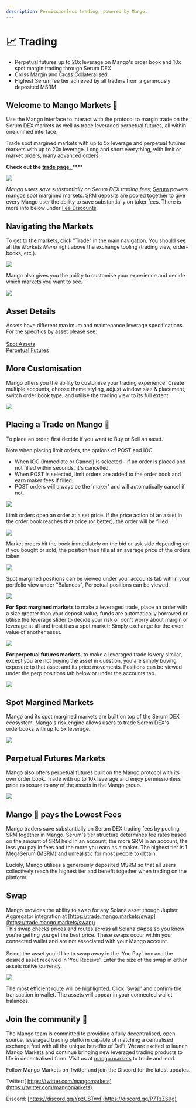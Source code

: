 ```yaml
---
description: Permissionless trading, powered by Mango.
---
```


# 📈 Trading

* Perpetual futures up to 20x leverage on Mango's order book and 10x spot margin trading through Serum DEX
* Cross Margin and Cross Collateralised&#x20;
* Highest Serum fee tier achieved by all traders from a generously deposited MSRM&#x20;

## **Welcome to Mango** Market**s** 🥭

Use the Mango interface to interact with the protocol to margin trade on the Serum DEX markets as well as trade leveraged perpetual futures, all within one unified interface.&#x20;

Trade spot margined markets with up to 5x leverage and perpetual futures markets with up to 20x leverage. Long and short everything, with limit or market orders, many [advanced orders](../faqs/trade-order-types.md).&#x20;

**Check out the** [**trade page.** ](https://trade.mango.markets)****

![](../.gitbook/assets/tradeee.png)

_Mango users save substantially on Serum DEX trading fees_; [Serum](https://projectserum.com) powers mangos spot margined markets. SRM deposits are pooled together to give every Mango user the ability to save substantially on taker fees. There is more info below under [Fee Discounts](getting-started.md#how-to-view-fee-discounts-contribute-srm).&#x20;

## **Navigating the Markets**

To get to the markets, click "Trade" in the main navigation. You should see all the _Markets Menu_ right above the exchange tooling (trading view, order-books, etc.).

![](../.gitbook/assets/markets.png)

Mango also gives you the ability to customise your experience and decide which markets you want to see. &#x20;

![](../.gitbook/assets/markets2.png)

## Asset Details&#x20;

Assets have different maximum and maintenance leverage specifications. For the specifics by asset please see: \
\
[Spot Assets](../mango/token-specs.md) \
[Perpetual Futures](../mango/perp-contract-specs.md) &#x20;

## More Customisation&#x20;

Mango offers you the ability to customise your trading experience. Create multiple accounts, choose theme styling, adjust window size & placement, switch order book type, and utilise the trading view to its full extent.

![](../.gitbook/assets/customize.png)

## Placing a Trade on Mango 🥭

To place an order, first decide if you want to Buy or Sell an asset.&#x20;

Note when placing limit orders, the options of POST and IOC.&#x20;

* When IOC (Immediate or Cancel) is selected - if an order is placed and not filled within seconds, it's cancelled.&#x20;
* When POST is selected, limit orders are added to the order book and earn maker fees if filled.&#x20;
* POST orders will always be the 'maker' and will automatically cancel if not.

![](../.gitbook/assets/trademodal.png)

Limit orders open an order at a set price. If the price action of an asset in the order book reaches that price (or better), the order will be filled. &#x20;

![](../.gitbook/assets/market.png)

Market orders hit the book immediately on the bid or ask side depending on if you bought or sold, the position then fills at an average price of the orders taken.

![](../.gitbook/assets/limit.png)

Spot margined positions can be viewed under your accounts tab within your portfolio view under "Balances", Perpetual positions can be viewed.&#x20;

![](../.gitbook/assets/positions.png)

**For Spot margined markets** to make a leveraged trade, place an order with a size greater than your deposit value; funds are automatically borrowed or utilise the leverage slider to decide your risk or don't worry about margin or leverage at all and treat it as a spot market; Simply exchange for the even value of another asset.

![](../.gitbook/assets/sporttop.png)

**For perpetual futures markets**, to make a leveraged trade is very similar, except you are not buying the asset in question, you are simply buying exposure to that asset and its price movements. Positions can be viewed under the perp positions tab below or under the accounts tab.&#x20;

![](../.gitbook/assets/perpep.png)

## Spot Margined Markets&#x20;

Mango and its spot margined markets are built on top of the Serum DEX ecosystem. Mango's risk engine allows users to trade Serem DEX's orderbooks with up to 5x leverage.&#x20;

![](../.gitbook/assets/sport.png)

## Perpetual Futures Markets&#x20;

Mango also offers perpetual futures built on the Mango protocol with its own order book. Trade with up to 10x leverage and enjoy permissionless price exposure to any of the assets in the Mango group.

![](../.gitbook/assets/perp.png)

## Mango 🥭 **pays the Lowest Fees**&#x20;

Mango traders save substantially on Serum DEX trading fees by pooling SRM together in Mango. Serum's tier structure determines fee rates based on the amount of SRM held in an account; the more SRM in an account, the less you pay in fees and the more you earn as a maker. The highest tier is 1 MegaSerum (MSRM) and unrealistic for most people to obtain.&#x20;

Luckily, Mango utilises a generously deposited MSRM so that all users collectively reach the highest tier and benefit together when trading on the platform.&#x20;

## **Swap**

Mango provides the ability to swap for any Solana asset though Jupiter Aggregator integration at  [https://trade.mango.markets/swap](https://trade.mango.markets/swap)\
\
This swap checks prices and routes across all Solana dApps so you know you're getting you get the best price. These swaps occur within your connected wallet and are not associated with your Mango account. \
\
Select the asset you'd like to swap away in the 'You Pay' box and the desired asset received in 'You Receive'. Enter the size of the swap in either assets native currency.&#x20;

![](<../.gitbook/assets/Screen Shot 2021-12-28 at 2.33.30 PM.png>)

The most efficient route will be highlighted. Click 'Swap' and confirm the transaction in wallet. The assets will appear in your connected wallet balances.&#x20;

## **Join the community** 👾

The Mango team is committed to providing a fully decentralised, open source, leveraged trading platform capable of matching a centralised exchange feel with all the unique benefits of DeFi. We are excited to launch Mango Markets and continue bringing new leveraged trading products to life in decentralised form. Visit us at [mango.markets](https://mango.markets) to trade and lend.

Follow Mango Markets on Twitter and join the Discord for the latest updates.

Twitter:[ https://twitter.com/mangomarkets](https://twitter.com/mangomarkets)

Discord: [https://discord.gg/YpzUSTwd](https://discord.gg/P7TzZS9g)
